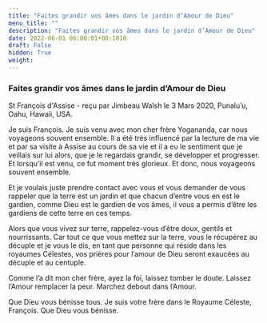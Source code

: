 ```yaml
---
title: "Faites grandir vos âmes dans le jardin d’Amour de Dieu"
menu_title: ""
description: "Faites grandir vos âmes dans le jardin d’Amour de Dieu"
date: 2022-06-01 06:00:01+00:1010
draft: False
hidden: True
weight:
---
```

### Faites grandir vos âmes dans le jardin d’Amour de Dieu

St François d'Assise - reçu par Jimbeau Walsh le 3 Mars 2020, Punalu’u, Oahu, Hawaii, USA.

Je suis François. Je suis venu avec mon cher frère Yogananda, car nous voyageons souvent ensemble. Il a été très influencé par la lecture de ma vie et par sa visite à Assise au cours de sa vie et il a eu le sentiment que je veillais sur lui alors, que je le regardais grandir, se développer et progresser. Et lorsqu’il est venu, ce fut moment très glorieux. Et donc, nous voyageons souvent ensemble.

Et je voulais juste prendre contact avec vous et vous demander de vous rappeler que la terre est un jardin et que chacun d’entre vous en est le gardien, comme Dieu est le gardien de vos âmes, il vous a permis d’être les gardiens de cette terre en ces temps.

Alors que vous vivez sur terre, rappelez-vous d’être doux, gentils et nourrissants. Car tout ce que vous mettez sur la terre, vous le récupérez au décuple et je vous le dis, en tant que personne qui réside dans les royaumes Célestes, vos prières pour l’amour de Dieu seront exaucées au décuple et au centuple.

Comme l’a dit mon cher frère, ayez la foi, laissez tomber le doute. Laissez l’Amour remplacer la peur. Marchez debout dans l’Amour.

Que Dieu vous bénisse tous. Je suis votre frère dans le Royaume Céleste, François. Que Dieu vous bénisse.
